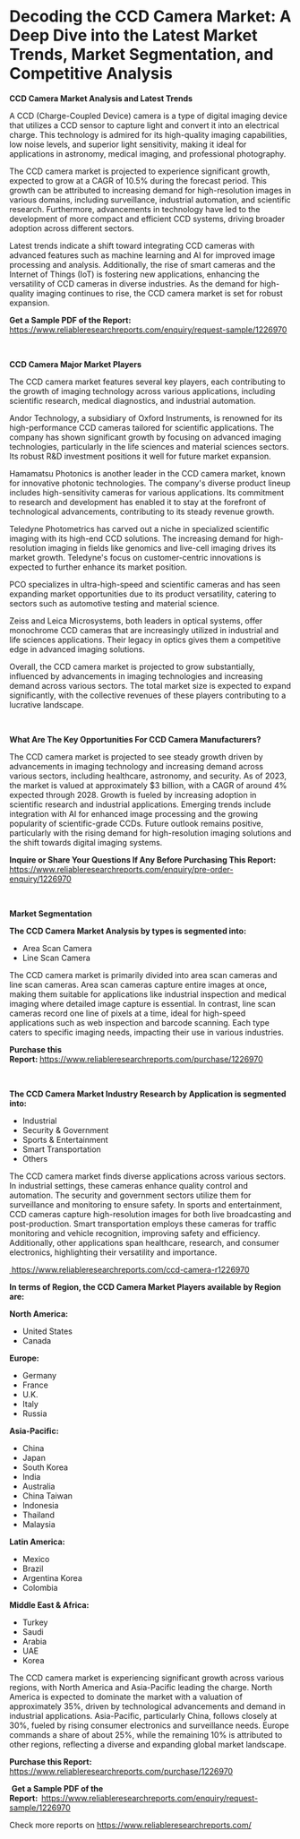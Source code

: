 <p><h1>Decoding the CCD Camera Market: A Deep Dive into the Latest Market Trends, Market Segmentation, and Competitive Analysis</h1></p><p><strong>CCD Camera Market Analysis and Latest Trends</strong></p>
<p><p>A CCD (Charge-Coupled Device) camera is a type of digital imaging device that utilizes a CCD sensor to capture light and convert it into an electrical charge. This technology is admired for its high-quality imaging capabilities, low noise levels, and superior light sensitivity, making it ideal for applications in astronomy, medical imaging, and professional photography.</p><p>The CCD camera market is projected to experience significant growth, expected to grow at a CAGR of 10.5% during the forecast period. This growth can be attributed to increasing demand for high-resolution images in various domains, including surveillance, industrial automation, and scientific research. Furthermore, advancements in technology have led to the development of more compact and efficient CCD systems, driving broader adoption across different sectors.</p><p>Latest trends indicate a shift toward integrating CCD cameras with advanced features such as machine learning and AI for improved image processing and analysis. Additionally, the rise of smart cameras and the Internet of Things (IoT) is fostering new applications, enhancing the versatility of CCD cameras in diverse industries. As the demand for high-quality imaging continues to rise, the CCD camera market is set for robust expansion.</p></p>
<p><strong>Get a Sample PDF of the Report:&nbsp;</strong> <a href="https://www.reliableresearchreports.com/enquiry/request-sample/1226970?utm_campaign=3309&utm_medium=2&utm_source=Github&utm_content=ia&utm_term=09042025&utm_id=ccd-camera">https://www.reliableresearchreports.com/enquiry/request-sample/1226970</a></p>
<p>&nbsp;</p>
<p><strong>CCD Camera Major Market Players</strong></p>
<p><p>The CCD camera market features several key players, each contributing to the growth of imaging technology across various applications, including scientific research, medical diagnostics, and industrial automation.</p><p>Andor Technology, a subsidiary of Oxford Instruments, is renowned for its high-performance CCD cameras tailored for scientific applications. The company has shown significant growth by focusing on advanced imaging technologies, particularly in the life sciences and material sciences sectors. Its robust R&D investment positions it well for future market expansion.</p><p>Hamamatsu Photonics is another leader in the CCD camera market, known for innovative photonic technologies. The company's diverse product lineup includes high-sensitivity cameras for various applications. Its commitment to research and development has enabled it to stay at the forefront of technological advancements, contributing to its steady revenue growth.</p><p>Teledyne Photometrics has carved out a niche in specialized scientific imaging with its high-end CCD solutions. The increasing demand for high-resolution imaging in fields like genomics and live-cell imaging drives its market growth. Teledyne's focus on customer-centric innovations is expected to further enhance its market position.</p><p>PCO specializes in ultra-high-speed and scientific cameras and has seen expanding market opportunities due to its product versatility, catering to sectors such as automotive testing and material science. </p><p>Zeiss and Leica Microsystems, both leaders in optical systems, offer monochrome CCD cameras that are increasingly utilized in industrial and life sciences applications. Their legacy in optics gives them a competitive edge in advanced imaging solutions.</p><p>Overall, the CCD camera market is projected to grow substantially, influenced by advancements in imaging technologies and increasing demand across various sectors. The total market size is expected to expand significantly, with the collective revenues of these players contributing to a lucrative landscape.</p></p>
<p>&nbsp;</p>
<p><strong>What Are The Key Opportunities For CCD Camera Manufacturers?</strong></p>
<p><p>The CCD camera market is projected to see steady growth driven by advancements in imaging technology and increasing demand across various sectors, including healthcare, astronomy, and security. As of 2023, the market is valued at approximately $3 billion, with a CAGR of around 4% expected through 2028. Growth is fueled by increasing adoption in scientific research and industrial applications. Emerging trends include integration with AI for enhanced image processing and the growing popularity of scientific-grade CCDs. Future outlook remains positive, particularly with the rising demand for high-resolution imaging solutions and the shift towards digital imaging systems.</p></p>
<p><strong>Inquire or Share Your Questions If Any Before Purchasing This Report:</strong> <a href="https://www.reliableresearchreports.com/enquiry/pre-order-enquiry/1226970?utm_campaign=3309&utm_medium=2&utm_source=Github&utm_content=ia&utm_term=09042025&utm_id=ccd-camera">https://www.reliableresearchreports.com/enquiry/pre-order-enquiry/1226970</a></p>
<p>&nbsp;</p>
<p><strong>Market Segmentation</strong></p>
<p><strong>The CCD Camera Market Analysis by types is segmented into:</strong></p>
<p><ul><li>Area Scan Camera</li><li>Line Scan Camera</li></ul></p>
<p><p>The CCD camera market is primarily divided into area scan cameras and line scan cameras. Area scan cameras capture entire images at once, making them suitable for applications like industrial inspection and medical imaging where detailed image capture is essential. In contrast, line scan cameras record one line of pixels at a time, ideal for high-speed applications such as web inspection and barcode scanning. Each type caters to specific imaging needs, impacting their use in various industries.</p></p>
<p><strong>Purchase this Report:&nbsp;</strong><a href="https://www.reliableresearchreports.com/purchase/1226970?utm_campaign=3309&utm_medium=2&utm_source=Github&utm_content=ia&utm_term=09042025&utm_id=ccd-camera">https://www.reliableresearchreports.com/purchase/1226970</a></p>
<p>&nbsp;</p>
<p><strong>The CCD Camera Market Industry Research by Application is segmented into:</strong></p>
<p><ul><li>Industrial</li><li>Security & Government</li><li>Sports & Entertainment</li><li>Smart Transportation</li><li>Others</li></ul></p>
<p><p>The CCD camera market finds diverse applications across various sectors. In industrial settings, these cameras enhance quality control and automation. The security and government sectors utilize them for surveillance and monitoring to ensure safety. In sports and entertainment, CCD cameras capture high-resolution images for both live broadcasting and post-production. Smart transportation employs these cameras for traffic monitoring and vehicle recognition, improving safety and efficiency. Additionally, other applications span healthcare, research, and consumer electronics, highlighting their versatility and importance.</p></p>
<p><a href="https://www.reliableresearchreports.com/ccd-camera-r1226970?utm_campaign=3309&utm_medium=2&utm_source=Github&utm_content=ia&utm_term=09042025&utm_id=ccd-camera">&nbsp;https://www.reliableresearchreports.com/ccd-camera-r1226970</a></p>
<p><strong>In terms of Region, the CCD Camera Market Players available by Region are:</strong></p>
<p>
    <p> <strong> North America: </strong>
        <ul>
            <li>United States</li>
            <li>Canada</li>
        </ul>
        </p> 
    <p> <strong> Europe: </strong>
        <ul>
            <li>Germany</li>
            <li>France</li>
            <li>U.K.</li>
            <li>Italy</li>
            <li>Russia</li>
        </ul>
        </p> 
    <p> <strong> Asia-Pacific: </strong>
        <ul>
            <li>China</li>
            <li>Japan</li>
            <li>South Korea</li>
            <li>India</li>
            <li>Australia</li>
            <li>China Taiwan</li>
            <li>Indonesia</li>
            <li>Thailand</li>
            <li>Malaysia</li>
        </ul>
        </p> 
    <p> <strong> Latin America: </strong>
        <ul>
            <li>Mexico</li>
            <li>Brazil</li>
            <li>Argentina Korea</li>
            <li>Colombia</li>
        </ul>
        </p> 
    <p> <strong> Middle East & Africa: </strong>
        <ul>
            <li>Turkey</li>
            <li>Saudi</li>
            <li>Arabia</li>
            <li>UAE</li>
            <li>Korea</li>
        </ul>
    </p>
    </p>
<p><p>The CCD camera market is experiencing significant growth across various regions, with North America and Asia-Pacific leading the charge. North America is expected to dominate the market with a valuation of approximately 35%, driven by technological advancements and demand in industrial applications. Asia-Pacific, particularly China, follows closely at 30%, fueled by rising consumer electronics and surveillance needs. Europe commands a share of about 25%, while the remaining 10% is attributed to other regions, reflecting a diverse and expanding global market landscape.</p></p>
<p><strong>Purchase this Report: </strong><a href="https://www.reliableresearchreports.com/purchase/1226970?utm_campaign=3309&utm_medium=2&utm_source=Github&utm_content=ia&utm_term=09042025&utm_id=ccd-camera">https://www.reliableresearchreports.com/purchase/1226970</a></p>
<p>&nbsp;<strong>Get a Sample PDF of the Report:&nbsp;&nbsp;</strong><a href="https://www.reliableresearchreports.com/enquiry/request-sample/1226970?utm_campaign=3309&utm_medium=2&utm_source=Github&utm_content=ia&utm_term=09042025&utm_id=ccd-camera">https://www.reliableresearchreports.com/enquiry/request-sample/1226970</a></p>
<p><strong></strong></p>
<p>Check more reports on <a href="https://www.reliableresearchreports.com/?utm_campaign=3309&utm_medium=2&utm_source=Github&utm_content=ia&utm_term=09042025&utm_id=ccd-camera">https://www.reliableresearchreports.com/</a></p>